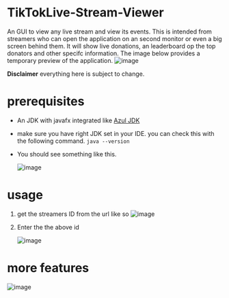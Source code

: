# TikTokLive-Stream-Viewer
An GUI to view any live stream and view its events. This is intended from streamers who can open the application on an second monitor or even a big screen behind them. It will show live donations, an leaderboard op the top donators and other specifc information.
The image below provides a temporary preview of the application.
![image](https://github.com/user-attachments/assets/2a128662-09e8-461b-9cf5-b0395302bf30)


**Disclaimer** everything here is subject to change.

# prerequisites
- An JDK with javafx integrated like [Azul JDK](https://www.azul.com/downloads/?version=java-23&package=jdk-fx#zulu)
- make sure you have right JDK set in your IDE. you can check this with the following command.
  ``java --version``
- You should see something like this.

   ![image](https://github.com/user-attachments/assets/95a6d402-057b-4aa5-83ec-2fe90f187307)


# usage
1) get the streamers ID from the url like so
   ![image](https://github.com/user-attachments/assets/fb9aba26-2e35-4bda-9158-57680fd95806)
2) Enter the the above id

   ![image](https://github.com/user-attachments/assets/78ac6a20-92d5-4d6d-90c4-f7f87e236e80)

# more features
![image](https://github.com/user-attachments/assets/155852a2-c044-41be-8aab-fbd335f57bbd)




